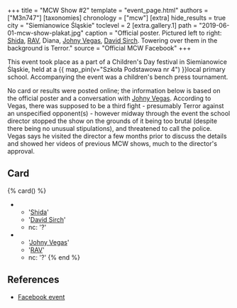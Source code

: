 +++
title = "MCW Show #2"
template = "event_page.html"
authors = ["M3n747"]
[taxonomies]
chronology = ["mcw"]
[extra]
hide_results = true
city = "Siemianowice Śląskie"
toclevel = 2
[extra.gallery.1]
path = "2019-06-01-mcw-show-plakat.jpg"
caption = "Official poster. Pictured left to right: [Shida](@/w/miyagi-shida.md), [RAV](@/w/rav.md), Diana, [Johny Vegas](@/w/johny-vegas.md), [David Sirch](@/w/sinister.md). Towering over them in the background is Terror."
source = "Official MCW Facebook"
+++

This event took place as a part of a Children's Day festival in Siemianowice Śląskie, held at a {{ map_pin(v="Szkoła Podstawowa nr 4") }}local primary school. Accompanying the event was a children's bench press tournament.

No card or results were posted online; the information below is based on the official poster and a conversation with [Johny Vegas](@/w/johny-vegas.md). According to Vegas, there was supposed to be a third fight - presumably Terror against an unspecified opponent(s) - however midway through the event the school director stopped the show on the grounds of it being too brutal (despite there being no unusual stipulations), and threatened to call the police. Vegas says he visited the director a few months prior to discuss the details and showed her videos of previous MCW shows, much to the director's approval.

## Card

{% card() %}
- - '[Shida](@/w/miyagi-shida.md)'
  - '[David Sirch](@/w/sinister.md)'
  - nc: '?'
- - '[Johny Vegas](@/w/johny-vegas.md)'
  - '[RAV](@/w/rav.md)'
  - nc: '?'
{% end %}

## References

* [Facebook event](https://www.facebook.com/events/966766303522255/)
